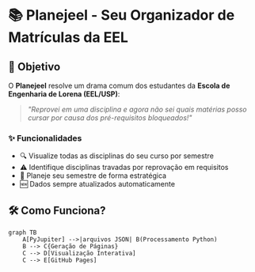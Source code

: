 # 📚 Planejeel - Seu Organizador de Matrículas da EEL

## 🎯 Objetivo

O **Planejeel** resolve um drama comum dos estudantes da **Escola de Engenharia de Lorena (EEL/USP)**:

> *"Reprovei em uma disciplina e agora não sei quais matérias posso cursar por causa dos pré-requisitos bloqueados!"*

### ✨ Funcionalidades
- 🔍 Visualize todas as disciplinas do seu curso por semestre
- ⚠️ Identifique disciplinas travadas por reprovação em requisitos
- 📅 Planeje seu semestre de forma estratégica
- 🆕 Dados sempre atualizados automaticamente

## 🛠️ Como Funciona?

```mermaid
graph TB
    A[PyJupiter] -->|arquivos JSON| B(Processamento Python)
    B --> C{Geração de Páginas}
    C --> D[Visualização Interativa]
    C --> E[GitHub Pages]
